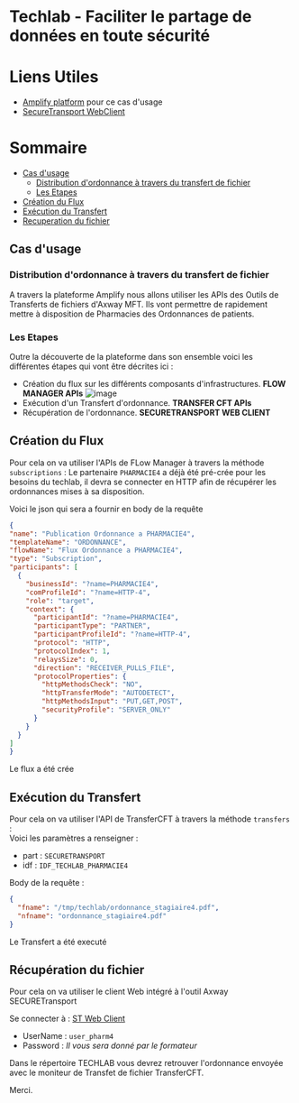 # Techlab - Faciliter le partage de données en toute sécurité
# Liens Utiles

- [Amplify platform](https://platform.axway.com ) pour ce cas d'usage
- [SecureTransport WebClient](https://ptx140.demo.axway.com:8443)

# Sommaire
- [Cas d'usage](#cas-usage)
  * [Distribution d'ordonnance à travers du transfert de fichier](#description)
  * [Les Etapes](#les-etapes)
- [Création du Flux](#create-flux)
- [Exécution du Transfert](#execute-transfer)
- [Recuperation du fichier](#get-file)
   
## Cas d'usage

### Distribution d'ordonnance à travers du transfert de fichier
A travers la plateforme Amplify nous allons utiliser les APIs des Outils de Transferts de fichiers d'Axway MFT.
Ils vont permettre de rapidement mettre à disposition de Pharmacies des Ordonnances de patients.

### Les Etapes

Outre la découverte de la plateforme dans son ensemble voici les différentes étapes qui vont être décrites ici : 
- Création du flux sur les différents composants d'infrastructures. **FLOW MANAGER APIs**
![image](https://user-images.githubusercontent.com/78549144/136689486-0135ab69-0e30-44f9-8cf7-85a74205d839.png)
- Exécution d'un Transfert d'ordonnance. **TRANSFER CFT APIs**
- Récupération de l'ordonnance. **SECURETRANSPORT WEB CLIENT**

## Création du Flux

Pour cela on va utiliser l'APIs de FLow Manager à travers la méthode `subscriptions` : 
Le partenaire `PHARMACIE4` a déjà été pré-crée pour les besoins du techlab, il devra se connecter en HTTP afin de récupérer
les ordonnances mises à sa disposition.

Voici le json qui sera a fournir en body de la requête 

```json
{  
"name": "Publication Ordonnance a PHARMACIE4",
"templateName": "ORDONNANCE",
"flowName": "Flux Ordonnance a PHARMACIE4",
"type": "Subscription",
"participants": [
  {
    "businessId": "?name=PHARMACIE4",
    "comProfileId": "?name=HTTP-4",
    "role": "target",
    "context": {
      "participantId": "?name=PHARMACIE4",
      "participantType": "PARTNER",
      "participantProfileId": "?name=HTTP-4",
      "protocol": "HTTP",
      "protocolIndex": 1,
      "relaysSize": 0,
      "direction": "RECEIVER_PULLS_FILE",
      "protocolProperties": {
        "httpMethodsCheck": "NO",
        "httpTransferMode": "AUTODETECT",
        "httpMethodsInput": "PUT,GET,POST",
        "securityProfile": "SERVER_ONLY"
      }
    }
  }
]
}
```

Le flux a été crée

## Exécution du Transfert

Pour cela on va utiliser l'API de TransferCFT à travers la méthode `transfers` :  
Voici les paramètres a renseigner :
  - part : `SECURETRANSPORT`
  - idf  : `IDF_TECHLAB_PHARMACIE4`

Body de la requête :

```json
{
  "fname": "/tmp/techlab/ordonnance_stagiaire4.pdf",
  "nfname": "ordonnance_stagiaire4.pdf"
}
```

Le Transfert a été executé

## Récupération du fichier

Pour cela on va utiliser le client Web intégré à l'outil Axway SECURETransport 

Se connecter à : [ST Web Client](https://ptx140.demo.axway.com:8443)

- UserName : `user_pharm4`
- Password : _Il vous sera donné par le formateur_

Dans le répertoire TECHLAB vous devrez retrouver l'ordonnance envoyée avec le moniteur de Transfet de fichier TransferCFT.

Merci.
